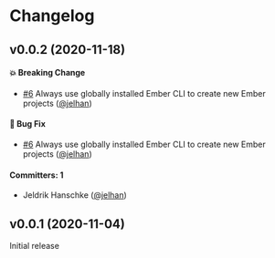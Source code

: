 # Changelog 

## v0.0.2 (2020-11-18)

#### :boom: Breaking Change
* [#6](https://github.com/jelhan/ember-addon-tests/pull/6) Always use globally installed Ember CLI to create new Ember projects ([@jelhan](https://github.com/jelhan))

#### :bug: Bug Fix
* [#6](https://github.com/jelhan/ember-addon-tests/pull/6) Always use globally installed Ember CLI to create new Ember projects ([@jelhan](https://github.com/jelhan))

#### Committers: 1
- Jeldrik Hanschke ([@jelhan](https://github.com/jelhan))

## v0.0.1 (2020-11-04)

Initial release
